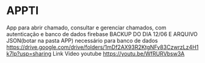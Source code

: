 # APPTI
App para abrir chamado, consultar e gerenciar chamados, com autenticação e banco de dados firebase
BACKUP DO DIA 12/06 E ARQUIVO JSON(botar na pasta APP) necessário para banco de dados
https://drive.google.com/drive/folders/1mDf2AX93R2KtgNFy83CzwrzLz4H1k7lp?usp=sharing
Link Video youtube
https://youtu.be/WfRURVbsw3A
